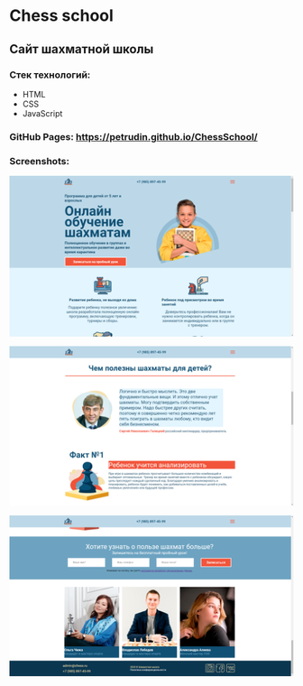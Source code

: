 # Chess school
## Сайт шахматной школы
### Стек технологий:
* HTML
* CSS
* JavaScript


### GitHub Pages: <https://petrudin.github.io/ChessSchool/>


### Screenshots:
![Alt text](/screenshots/1.png)


![Alt text](/screenshots/2.png)


![Alt text](/screenshots/3.png)


